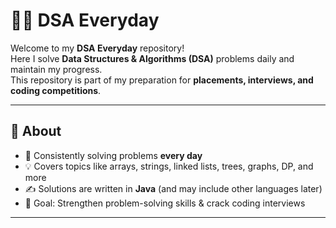 # 🧑‍💻 DSA Everyday

Welcome to my **DSA Everyday** repository!  
Here I solve **Data Structures & Algorithms (DSA)** problems daily and maintain my progress.  
This repository is part of my preparation for **placements, interviews, and coding competitions**.

---

## 📌 About
- 🚀 Consistently solving problems **every day**  
- 💡 Covers topics like arrays, strings, linked lists, trees, graphs, DP, and more  
- ✍️ Solutions are written in **Java** (and may include other languages later)  
- 🎯 Goal: Strengthen problem-solving skills & crack coding interviews  

---

